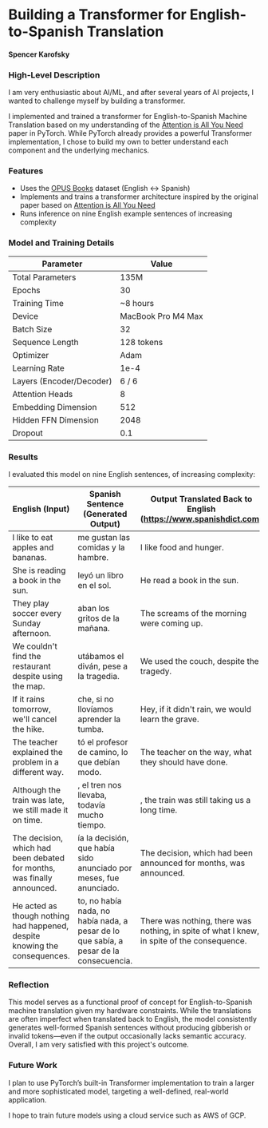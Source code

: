 # Building a Transformer for English-to-Spanish Translation
#### Spencer Karofsky

### High-Level Description

I am very enthusiastic about AI/ML, and after several years of AI projects, I wanted to challenge myself by building a transformer.

I implemented and trained a transformer for English-to-Spanish Machine Translation based on my understanding of the [Attention is All You Need](https://arxiv.org/pdf/1706.03762) paper in PyTorch. While PyTorch already provides a powerful Transformer implementation, I chose to build my own to better understand each component and the underlying mechanics.

### Features

* Uses the [OPUS Books](https://opus.nlpl.eu/opus-100.php) dataset (English <-> Spanish)
* Implements and trains a transformer architecture inspired by the original paper based on [Attention is All You Need](https://arxiv.org/pdf/1706.03762)
* Runs inference on nine English example sentences of increasing complexity

### Model and Training Details

| Parameter                | Value                     |
| ------------------------ | ------------------------- |
| Total Parameters         | 135M                      |
| Epochs                   | 30                        |
| Training Time            | \~8 hours                 |
| Device                   | MacBook Pro M4 Max        |
| Batch Size               | 32                        |
| Sequence Length          | 128 tokens                |
| Optimizer                | Adam                      |
| Learning Rate            | 1e-4        |
| Layers (Encoder/Decoder) | 6 / 6                     |
| Attention Heads          | 8                         |
| Embedding Dimension      | 512                       |
| Hidden FFN Dimension      | 2048                       |
| Dropout                  | 0.1                       |


### Results

I evaluated this model on nine English sentences, of increasing complexity:

| English (Input)     | Spanish Sentence (Generated Output)       | Output Translated Back to English (https://www.spanishdict.com)
| ------------------------ | ------------------------- | ------- |
|  I like to eat apples and bananas.  |  me gustan las comidas y la hambre.  |   I like food and hunger.   |
|  She is reading a book in the sun.   |  leyó un libro en el sol.  |  He read a book in the sun.    |
|  They play soccer every Sunday afternoon.  |     aban los gritos de la mañana.     |    The screams of the morning were coming up.  |
|    We couldn't find the restaurant despite using the map.   |  utábamos el diván, pese a la tragedia.   |   We used the couch, despite the tragedy.   |
|  If it rains tomorrow, we'll cancel the hike.  |       che, si no llovíamos aprender la tumba.          |   Hey, if it didn't rain, we would learn the grave.   |
|  The teacher explained the problem in a different way. |     tó el profesor de camino, lo que debían modo.        |   The teacher on the way, what they should have done.   |
| Although the train was late, we still made it on time. |      , el tren nos llevaba, todavía mucho tiempo.      |   , the train was still taking us a long time.   |
| The decision, which had been debated for months, was finally announced. |  ía la decisión, que había sido anunciado por meses, fue anunciado.  |    The decision, which had been announced for months, was announced.  |
| He acted as though nothing had happened, despite knowing the consequences. |   to, no había nada, no había nada, a pesar de lo que sabía, a pesar de la consecuencia.     |   There was nothing, there was nothing, in spite of what I knew, in spite of the consequence.   |

### Reflection

This model serves as a functional proof of concept for English-to-Spanish machine translation given my hardware constraints. While the translations are often imperfect when translated back to English, the model consistently generates well-formed Spanish sentences without producing gibberish or invalid tokens—even if the output occasionally lacks semantic accuracy. Overall, I am very satisfied with this project's outcome.

### Future Work

I plan to use PyTorch’s built-in Transformer implementation to train a larger and more sophisticated model, targeting a well-defined, real-world application.

I hope to train future models using a cloud service such as AWS of GCP.